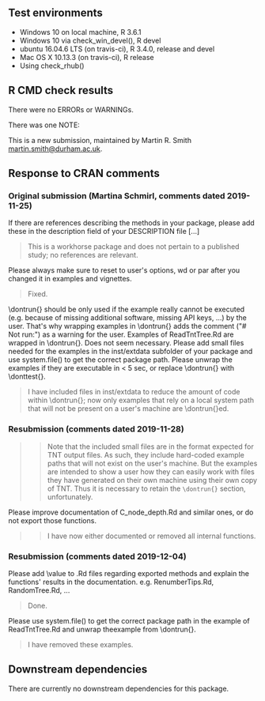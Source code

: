 ## Test environments
* Windows 10 on local machine, R 3.6.1
* Windows 10 via check_win_devel(), R devel
* ubuntu 16.04.6 LTS (on travis-ci), R 3.4.0, release and devel
* Mac OS X 10.13.3 (on travis-ci), R release
* Using check_rhub()

## R CMD check results
There were no ERRORs or WARNINGs.

There was one NOTE:

This is a new submission, maintained by Martin R. Smith <martin.smith@durham.ac.uk>.

## Response to CRAN comments
### Original submission (Martina Schmirl, comments dated 2019-11-25)
If there are references describing the methods in your package, please
add these in the description field of your DESCRIPTION file [...]

> This is a workhorse package and does not pertain to a published study;
> no references are relevant.

Please always make sure to reset to user's options, wd or par after you
changed it in examples and vignettes.

> Fixed.

\dontrun{} should be only used if the example really cannot be executed
(e.g. because of missing additional software, missing API keys, ...) by
the user. That's why wrapping examples in \dontrun{} adds the comment
("# Not run:") as a warning for the user.
Examples of ReadTntTree.Rd are wrapped in \dontrun{}.
Does not seem necessary.
Please add small files needed for the examples in the inst/extdata
subfolder of your package and use system.file() to get the correct
package path.
Please unwrap the examples if they are executable in < 5 sec, or replace
\dontrun{} with \donttest{}.

> I have included files in inst/extdata to reduce the amount of code within
> \dontrun{}; now only examples that rely on a local system path that will
> not be present on a user's machine are \dontrun{}ed.

### Resubmission (comments dated 2019-11-28)
>> Note that the included small files are in the format expected for TNT output
>> files.  As such, they include hard-coded example paths that will not exist 
>> on the user's machine.  But the examples are intended to show a user how they
>> can easily work with files they have generated on their own machine using
>> their own copy of TNT.  Thus it is necessary to retain the `\dontrun{}` 
>> section, unfortunately.

Please improve documentation of C_node_depth.Rd and similar ones, or do
not export those functions.

>> I have now either documented or removed all internal functions.

### Resubmission (comments dated 2019-12-04)

Please add \value to .Rd files regarding exported methods and explain
the functions' results in the documentation.
e.g. RenumberTips.Rd, RandomTree.Rd, ...
> Done.

Please use system.file() to get the correct package path in the example
of ReadTntTree.Rd and unwrap theexample from \dontrun{}.
> I have removed these examples.

## Downstream dependencies
There are currently no downstream dependencies for this package.

